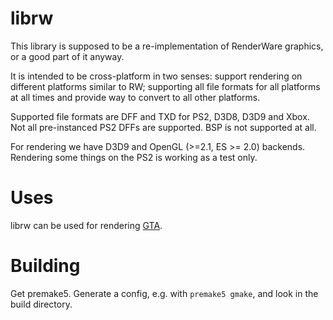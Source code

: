 librw
=====

This library is supposed to be a re-implementation of RenderWare graphics,
or a good part of it anyway.

It is intended to be cross-platform in two senses:
support rendering on different platforms similar to RW;
supporting all file formats for all platforms at all times and provide
way to convert to all other platforms.

Supported file formats are DFF and TXD for PS2, D3D8, D3D9 and Xbox.
Not all pre-instanced PS2 DFFs are supported.
BSP is not supported at all.

For rendering we have D3D9 and OpenGL (>=2.1, ES >= 2.0) backends.
Rendering some things on the PS2 is working as a test only.

# Uses

librw can be used for rendering [GTA](https://github.com/LakoMoor/reGTA).

# Building

Get premake5. Generate a config, e.g. with ``premake5 gmake``,
and look in the build directory.
